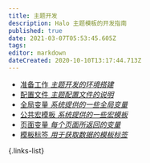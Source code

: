 ```yaml
---
title: 主题开发
description: Halo 主题模板的开发指南
published: true
date: 2021-03-07T05:53:45.605Z
tags: 
editor: markdown
dateCreated: 2020-10-10T13:17:44.713Z
---
```


- [准备工作 *主题开发的环境搭建*](/developer-guide/theme/prepare)
- [配置文件 *主题配置文件的说明*](/developer-guide/theme/config-files)
- [全局变量 *系统提供的一些全局变量*](/developer-guide/theme/global-variable)
- [公共宏模板 *系统提供的一些宏模板*](/developer-guide/theme/public-template-tag)
- [页面变量 *每个页面所返回的变量*](/developer-guide/theme/page-variable)
- [模板标签 *用于获取数据的模板标签*](/developer-guide/theme/template-tag)
<!--
- [常用代码片段示例 *一些常用的代码片段示例*](#)
-->

{.links-list}